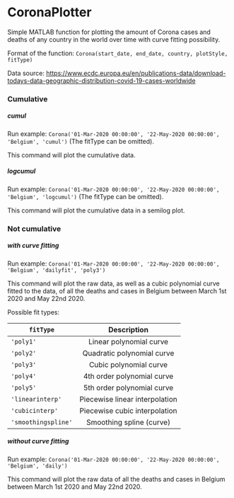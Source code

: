 # CoronaPlotter

Simple MATLAB function for plotting the amount of Corona cases and deaths of any country in the world over time with curve fitting possibility.

Format of the function: `Corona(start_date, end_date, country, plotStyle, fitType)`

Data source: https://www.ecdc.europa.eu/en/publications-data/download-todays-data-geographic-distribution-covid-19-cases-worldwide

### Cumulative
##### cumul
Run example: `Corona('01-Mar-2020 00:00:00', '22-May-2020 00:00:00', 'Belgium', 'cumul')` (The fitType can be omitted).

This command will plot the cumulative data.

##### logcumul
Run example: `Corona('01-Mar-2020 00:00:00', '22-May-2020 00:00:00', 'Belgium', 'logcumul')` (The fitType can be omitted).

This command will plot the cumulative data in a semilog plot.


### Not cumulative
##### with curve fitting
Run example: `Corona('01-Mar-2020 00:00:00', '22-May-2020 00:00:00', 'Belgium', 'dailyfit', 'poly3')`

This command will plot the raw data, as well as a cubic polynomial curve fitted to the data, of all the deaths and cases in Belgium between March 1st 2020 and May 22nd 2020.

Possible fit types:

| `fitType`             | Description                      |
| --------------------- |:--------------------------------:|
| `'poly1'`             | Linear polynomial curve          |
| `'poly2'`             | Quadratic polynomial curve       |
| `'poly3'`             | Cubic polynomial curve           |
| `'poly4'`             | 4th order polynomial curve       |
| `'poly5'`             | 5th order polynomial curve       |
| `'linearinterp'`      | Piecewise linear interpolation   |
| `'cubicinterp'`       | Piecewise cubic interpolation    |
| `'smoothingspline'`   | Smoothing spline (curve)         |

##### without curve fitting
Run example: `Corona('01-Mar-2020 00:00:00', '22-May-2020 00:00:00', 'Belgium', 'daily')`

This command will plot the raw data of all the deaths and cases in Belgium between March 1st 2020 and May 22nd 2020.
